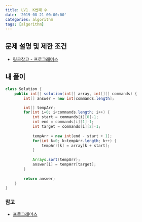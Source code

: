 ```yaml
---
title: LV1. K번째 수
date: '2019-08-21 00:00:00'
categories: algorithm
tags: [algorithm]
---
```


## 문제 설명 및 제한 조건

* <a href="https://programmers.co.kr/learn/courses/30/lessons/42748" target="_blank">링크참고 - 프로그래머스</a>

## 내 풀이

```java
class Solution {
    public int[] solution(int[] array, int[][] commands) {
        int[] answer = new int[commands.length];

        int[] tempArr;
        for(int i=0; i<commands.length; i++) {
    		int start = commands[i][0]-1;
    		int end = commands[i][1]-1;
    		int target = commands[i][2]-1;
        	
        	tempArr = new int[end - start + 1];
        	for(int k=0; k<tempArr.length; k++) {
        		tempArr[k] = array[k + start];
        	}
        	
        	Arrays.sort(tempArr);
        	answer[i] = tempArr[target];
        }
        
        return answer;
    }
}
```

### 참고

* <a href="https://programmers.co.kr/learn/courses/30/lessons/42748" target="_blank">프로그래머스</a>
